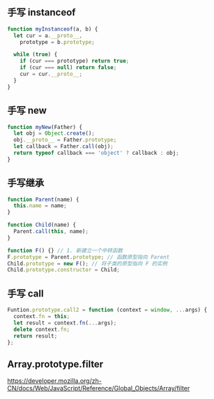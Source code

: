 ## 手写 instanceof

```js
function myInstanceof(a, b) {
  let cur = a.__proto__,
    prototype = b.prototype;

  while (true) {
    if (cur === prototype) return true;
    if (cur === null) return false;
    cur = cur.__proto__;
  }
}
```

## 手写 new

```js
function myNew(Father) {
  let obj = Object.create();
  obj.__proto__ = Father.prototype;
  let callback = Father.call(obj);
  return typeof callback === 'object' ? callback : obj;
}
```

## 手写继承

```js
function Parent(name) {
  this.name = name;
}

function Child(name) {
  Parent.call(this, name);
}

function F() {} // 1. 新建立一个中转函数
F.prototype = Parent.prototype; // 函数原型指向 Parent
Child.prototype = new F(); // 将子类的原型指向 F 的实例
Child.prototype.constructor = Child;
```

## 手写 call

```js
Funtion.prototype.call2 = function (context = window, ...args) {
  context.fn = this;
  let result = context.fn(...args);
  delete context.fn;
  return result;
};
```

## Array.prototype.filter

https://developer.mozilla.org/zh-CN/docs/Web/JavaScript/Reference/Global_Objects/Array/filter

```js

```
